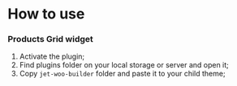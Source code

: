 # How to use

### Products Grid widget
1. Activate the plugin;
1. Find plugins folder on your local storage or server and open it;
1. Copy `jet-woo-builder` folder and paste it to your child theme;